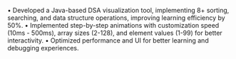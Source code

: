• Developed a Java-based DSA visualization tool, implementing 8+ sorting, searching, and data structure operations,
improving learning efficiency by 50%.
• Implemented step-by-step animations with customization speed (10ms - 500ms), array sizes (2-128), and element values
(1-99) for better interactivity.
• Optimized performance and UI for better learning and debugging experiences.
